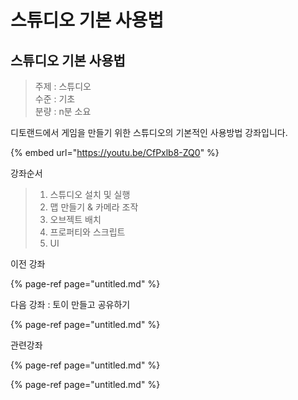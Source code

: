 # 스튜디오 기본 사용법

## 스튜디오 기본 사용법

> 주제 : 스튜디오  
> 수준 : 기초   
> 분량 : n분 소요

디토랜드에서 게임을 만들기 위한 스튜디오의 기본적인 사용방법 강좌입니다.

{% embed url="https://youtu.be/CfPxlb8-ZQ0" %}

강좌순서

> 1. 스튜디오 설치 및 실행
> 2. 맵 만들기 & 카메라 조작
> 3. 오브젝트 배치
> 4. 프로퍼티와 스크립트
> 5. UI



이전 강좌

{% page-ref page="untitled.md" %}



다음 강좌 : 토이 만들고 공유하기

{% page-ref page="untitled.md" %}



관련강좌

{% page-ref page="untitled.md" %}

{% page-ref page="untitled.md" %}

